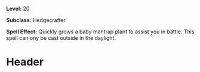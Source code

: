 <!-- TITLE: Spell: Baby Mantrap --
<!-- SUBTITLE:  -->

**Level:** 20

**Subclass:** Hedgecrafter

**Spell Effect:** Quickly grows a baby mantrap plant to assist you in battle.  This spell can ony be cast outside in the daylight.

# Header